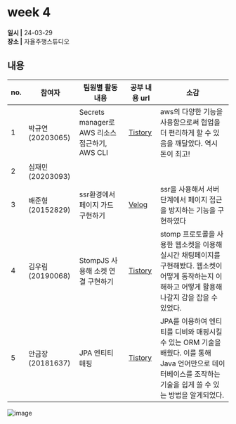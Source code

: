 # week 4
**일시 |** 24-03-29   
**장소 |** 자율주행스튜디오

## 내용

|no.  |참여자          |팀원별 활동 내용|공부 내용 url|소감|
|--------|--------------|----------------------------------|--------------------|--|
|1       |박규연(20203065)|Secrets manager로 AWS 리소스 접근하기, AWS CLI|[Tistory](https://noooey.tistory.com/80)|aws의 다양한 기능을 사용함으로써 협업을 더 편리하게 할 수 있음을 깨달았다. 역시 돈이 최고!
|2       |심재민(20203093)||[]()|
|3       |배준형(20152829)|ssr환경에서 페이지 가드 구현하기|[Velog](https://velog.io/@ryanbae94/NEXT.JS-%ED%99%98%EA%B2%BD%EC%97%90%EC%84%9C%EC%9D%98-%ED%8E%98%EC%9D%B4%EC%A7%80-%EC%A0%91%EA%B7%BC-%EC%A0%9C%ED%95%9Cmiddleware)| ssr을 사용해서 서버 단계에서 페이지 접근을 방지하는 기능을 구현하였다
|4       |김우림(20190068)|StompJS 사용해 소켓 연결 구현하기|[Tistory](https://kwoooo.tistory.com/11)|stomp 프로토콜을 사용한 웹소켓을 이용해 실시간 채팅페이지를 구현해봤다. 웹소켓이 어떻게 동작하는지 이해하고 어떻게 활용해나갈지 감을 잡을 수 있었다.
|5       |안금장(20181637)|JPA 엔티티 매핑|[Tistory](https://koomchang.tistory.com/32)|JPA를 이용하여 엔티티를 디비와 매핑시킬 수 있는 ORM 기술을 배웠다. 이를 통해 Java 언어만으로 데이터베이스를 조작하는 기술을 쉽게 쓸 수 있는 방법을 알게되었다.

![image](https://github.com/Team-WeQuiz/study/assets/66217855/f6175c56-9dcf-4347-8af8-611a6a25fe5f)

